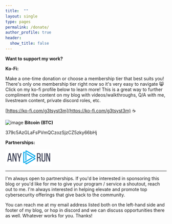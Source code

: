 ```yaml
---
title:  ""
layout: single
type: pages
permalink: /donate/
author_profile: true
header:
  show_title: false
---
```


**Want to support my work?**

**Ko-Fi:**

Make a one-time donation or choose a membership tier that best suits you!  There's only one membership tier right now so it's very easy to navigate 😸
Click on my ko-fi profile below to learn more!  This is a great way to further compliment the content on my blog with videos/walkthroughs, Q/A with me, livestream content, private discord roles, etc.

[https://ko-fi.com/g3tsyst3m](https://ko-fi.com/g3tsyst3m) ☕

<img width="20" height="20" alt="image" src="https://github.com/user-attachments/assets/52c96b6b-4117-4882-b16b-2c301c66a642" /> **Bitcoin (BTC)**

379c5AzGLaFsPVmQCzozSjzCZ5zky66bHj

**Partnerships:**

[![ANY.RUN](https://raw.githubusercontent.com/g3tsyst3m/g3tsyst3m.github.io/refs/heads/master/assets/images/anyrun.png)](https://any.run)


<hr>

I'm always open to partnerships.  If you'd be interested in sponsoring this blog or you'd like for me to give your program / service a shoutout, reach out to me.  I'm always interested in helping elevate and promote top cybersecurity offerings that give back to the community.  

You can reach me at my email address listed both on the left-hand side and footer of my blog, or hop in discord and we can discuss opportunities there as well.  Whatever works for you.  Thanks!
